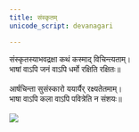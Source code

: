```yaml
---
title: संस्कृतम्
unicode_script: devanagari

---
```


संस्कृतस्याभवद्रक्षा कथं कस्माद् विचिन्त्यताम्।  
भाषां वाऽपि जनं वाऽपि धर्मो रक्षिति रक्षितः॥  
   
आर्षचिन्ता सुसंस्कारो ययार्यैर् रक्ष्यतेतमाम्।  
भाषा वाऽपि कला वाऽपि पवित्रेति न संशयः॥   
   
[![](http://i.imgur.com/3cld8L9.jpg)](http://i.imgur.com/3cld8L9.jpg)  
    
